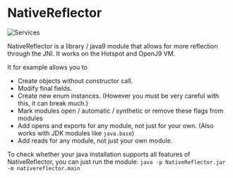 # NativeReflector

![Services](https://img.shields.io/static/v1?label=Java&message=16&color=yellow&style=flat)

NativeReflector is a library / java9 module that allows for more reflection through the JNI. It works on the Hotspot and OpenJ9 VM.

It for example allows you to

  * Create objects without constructor call.
  * Modify final fields.
  * Create new enum instances. (However you must be very careful with this, it can break much.)
  * Mark modules open / automatic / synthetic or remove these flags from modules
  * Add opens and exports for any module, not just for your own. (Also works with JDK modules like `java.base`)
  * Add reads for any module, not just your own module.

To check whether your java installation supports all features of NativeReflector, you can just run the module: `java -p NativeReflector.jar -m nativereflector.main`